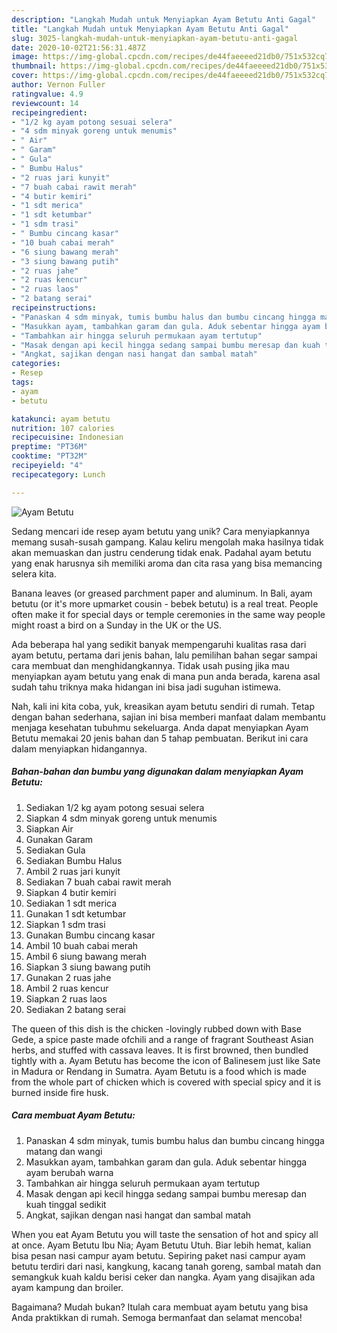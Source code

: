 ```yaml
---
description: "Langkah Mudah untuk Menyiapkan Ayam Betutu Anti Gagal"
title: "Langkah Mudah untuk Menyiapkan Ayam Betutu Anti Gagal"
slug: 3025-langkah-mudah-untuk-menyiapkan-ayam-betutu-anti-gagal
date: 2020-10-02T21:56:31.487Z
image: https://img-global.cpcdn.com/recipes/de44faeeeed21db0/751x532cq70/ayam-betutu-foto-resep-utama.jpg
thumbnail: https://img-global.cpcdn.com/recipes/de44faeeeed21db0/751x532cq70/ayam-betutu-foto-resep-utama.jpg
cover: https://img-global.cpcdn.com/recipes/de44faeeeed21db0/751x532cq70/ayam-betutu-foto-resep-utama.jpg
author: Vernon Fuller
ratingvalue: 4.9
reviewcount: 14
recipeingredient:
- "1/2 kg ayam potong sesuai selera"
- "4 sdm minyak goreng untuk menumis"
- " Air"
- " Garam"
- " Gula"
- " Bumbu Halus"
- "2 ruas jari kunyit"
- "7 buah cabai rawit merah"
- "4 butir kemiri"
- "1 sdt merica"
- "1 sdt ketumbar"
- "1 sdm trasi"
- " Bumbu cincang kasar"
- "10 buah cabai merah"
- "6 siung bawang merah"
- "3 siung bawang putih"
- "2 ruas jahe"
- "2 ruas kencur"
- "2 ruas laos"
- "2 batang serai"
recipeinstructions:
- "Panaskan 4 sdm minyak, tumis bumbu halus dan bumbu cincang hingga matang dan wangi"
- "Masukkan ayam, tambahkan garam dan gula. Aduk sebentar hingga ayam berubah warna"
- "Tambahkan air hingga seluruh permukaan ayam tertutup"
- "Masak dengan api kecil hingga sedang sampai bumbu meresap dan kuah tinggal sedikit"
- "Angkat, sajikan dengan nasi hangat dan sambal matah"
categories:
- Resep
tags:
- ayam
- betutu

katakunci: ayam betutu 
nutrition: 107 calories
recipecuisine: Indonesian
preptime: "PT36M"
cooktime: "PT32M"
recipeyield: "4"
recipecategory: Lunch

---
```



![Ayam Betutu](https://img-global.cpcdn.com/recipes/de44faeeeed21db0/751x532cq70/ayam-betutu-foto-resep-utama.jpg)

Sedang mencari ide resep ayam betutu yang unik? Cara menyiapkannya memang susah-susah gampang. Kalau keliru mengolah maka hasilnya tidak akan memuaskan dan justru cenderung tidak enak. Padahal ayam betutu yang enak harusnya sih memiliki aroma dan cita rasa yang bisa memancing selera kita.

Banana leaves (or greased parchment paper and aluminum. In Bali, ayam betutu (or it&#39;s more upmarket cousin - bebek betutu) is a real treat. People often make it for special days or temple ceremonies in the same way people might roast a bird on a Sunday in the UK or the US.

Ada beberapa hal yang sedikit banyak mempengaruhi kualitas rasa dari ayam betutu, pertama dari jenis bahan, lalu pemilihan bahan segar sampai cara membuat dan menghidangkannya. Tidak usah pusing jika mau menyiapkan ayam betutu yang enak di mana pun anda berada, karena asal sudah tahu triknya maka hidangan ini bisa jadi suguhan istimewa.


Nah, kali ini kita coba, yuk, kreasikan ayam betutu sendiri di rumah. Tetap dengan bahan sederhana, sajian ini bisa memberi manfaat dalam membantu menjaga kesehatan tubuhmu sekeluarga. Anda dapat menyiapkan Ayam Betutu memakai 20 jenis bahan dan 5 tahap pembuatan. Berikut ini cara dalam menyiapkan hidangannya.

<!--inarticleads1-->

##### Bahan-bahan dan bumbu yang digunakan dalam menyiapkan Ayam Betutu:

1. Sediakan 1/2 kg ayam potong sesuai selera
1. Siapkan 4 sdm minyak goreng untuk menumis
1. Siapkan  Air
1. Gunakan  Garam
1. Sediakan  Gula
1. Sediakan  Bumbu Halus
1. Ambil 2 ruas jari kunyit
1. Sediakan 7 buah cabai rawit merah
1. Siapkan 4 butir kemiri
1. Sediakan 1 sdt merica
1. Gunakan 1 sdt ketumbar
1. Siapkan 1 sdm trasi
1. Gunakan  Bumbu cincang kasar
1. Ambil 10 buah cabai merah
1. Ambil 6 siung bawang merah
1. Siapkan 3 siung bawang putih
1. Gunakan 2 ruas jahe
1. Ambil 2 ruas kencur
1. Siapkan 2 ruas laos
1. Sediakan 2 batang serai


The queen of this dish is the chicken -lovingly rubbed down with Base Gede, a spice paste made ofchili and a range of fragrant Southeast Asian herbs, and stuffed with cassava leaves. It is first browned, then bundled tightly with a. Ayam Betutu has become the icon of Balinesem just like Sate in Madura or Rendang in Sumatra. Ayam Betutu is a food which is made from the whole part of chicken which is covered with special spicy and it is burned inside fire husk. 

<!--inarticleads2-->

##### Cara membuat Ayam Betutu:

1. Panaskan 4 sdm minyak, tumis bumbu halus dan bumbu cincang hingga matang dan wangi
1. Masukkan ayam, tambahkan garam dan gula. Aduk sebentar hingga ayam berubah warna
1. Tambahkan air hingga seluruh permukaan ayam tertutup
1. Masak dengan api kecil hingga sedang sampai bumbu meresap dan kuah tinggal sedikit
1. Angkat, sajikan dengan nasi hangat dan sambal matah


When you eat Ayam Betutu you will taste the sensation of hot and spicy all at once. Ayam Betutu Ibu Nia; Ayam Betutu Utuh. Biar lebih hemat, kalian bisa pesan nasi campur ayam betutu. Sepiring paket nasi campur ayam betutu terdiri dari nasi, kangkung, kacang tanah goreng, sambal matah dan semangkuk kuah kaldu berisi ceker dan nangka. Ayam yang disajikan ada ayam kampung dan broiler. 

Bagaimana? Mudah bukan? Itulah cara membuat ayam betutu yang bisa Anda praktikkan di rumah. Semoga bermanfaat dan selamat mencoba!
